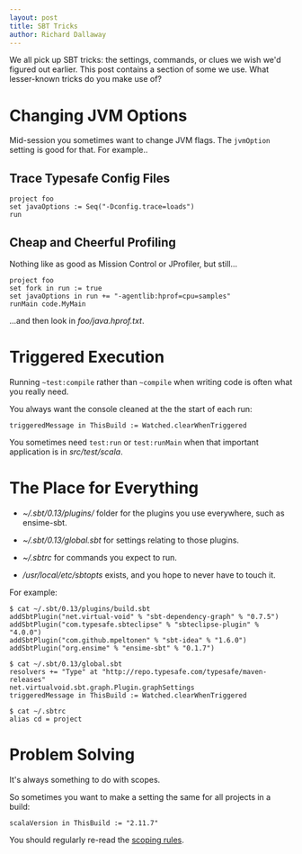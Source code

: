 ```yaml
---
layout: post
title: SBT Tricks
author: Richard Dallaway
---
```


We all pick up SBT tricks: the settings, commands, or clues we wish we'd figured out earlier.
This post contains a section of some we use.
What lesser-known tricks do you make use of?

<!-- break -->

# Changing JVM Options

Mid-session you sometimes want to change JVM flags.
The `jvmOption` setting is good for that. For example..

## Trace Typesafe Config Files

~~~
project foo
set javaOptions := Seq("-Dconfig.trace=loads")
run
~~~

## Cheap and Cheerful Profiling

Nothing like as good as Mission Control or JProfiler, but still...

~~~
project foo
set fork in run := true
set javaOptions in run += "-agentlib:hprof=cpu=samples"
runMain code.MyMain
~~~

...and then look in _foo/java.hprof.txt_.


# Triggered Execution

Running `~test:compile` rather than `~compile` when writing code is often what you really need.

You always want the console cleaned at the the start of each run:

~~~
triggeredMessage in ThisBuild := Watched.clearWhenTriggered
~~~

You sometimes need `test:run` or `test:runMain` when that important application is in _src/test/scala_.


#  The Place for Everything

* _~/.sbt/0.13/plugins/_ folder for the plugins you use everywhere, such as ensime-sbt.

*  _~/.sbt/0.13/global.sbt_ for settings relating to those plugins.

* _~/.sbtrc_ for commands you expect to run.

* _/usr/local/etc/sbtopts_ exists, and you hope to never have to touch it.

For example:

    $ cat ~/.sbt/0.13/plugins/build.sbt
    addSbtPlugin("net.virtual-void" % "sbt-dependency-graph" % "0.7.5")
    addSbtPlugin("com.typesafe.sbteclipse" % "sbteclipse-plugin" % "4.0.0")
    addSbtPlugin("com.github.mpeltonen" % "sbt-idea" % "1.6.0")
    addSbtPlugin("org.ensime" % "ensime-sbt" % "0.1.7")

    $ cat ~/.sbt/0.13/global.sbt
    resolvers += "Type" at "http://repo.typesafe.com/typesafe/maven-releases"
    net.virtualvoid.sbt.graph.Plugin.graphSettings
    triggeredMessage in ThisBuild := Watched.clearWhenTriggered

    $ cat ~/.sbtrc
    alias cd = project

# Problem Solving

It's always something to do with scopes.

So sometimes you want to make a setting the same for all projects in a build:

~~~
scalaVersion in ThisBuild := "2.11.7"
~~~

You should regularly re-read the [scoping rules](http://www.scala-sbt.org/release/tutorial/Scopes.html).


